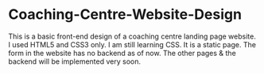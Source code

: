 # Coaching-Centre-Website-Design

This is a basic front-end design of a coaching centre landing page website. 
I used HTML5 and CSS3 only. I am still learning CSS.
It is a static page. 
The form in the website has no backend as of now.
The other pages & the backend will be implemented very soon.
